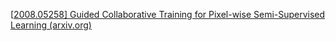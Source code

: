 [[2008.05258\] Guided Collaborative Training for Pixel-wise Semi-Supervised Learning (arxiv.org)](https://arxiv.org/abs/2008.05258)